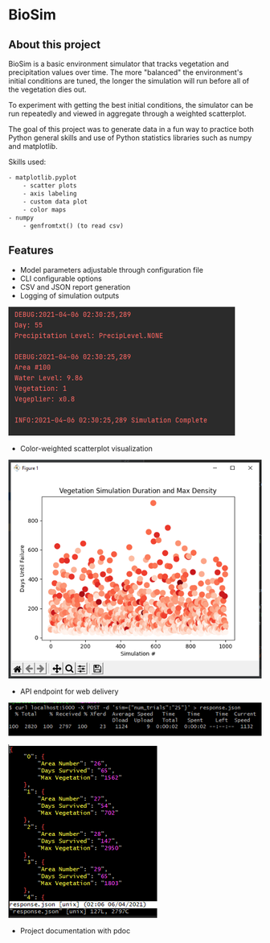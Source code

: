# BioSim

## About this project

BioSim is a basic environment simulator that tracks vegetation and precipitation values over time.  The
more "balanced" the environment's initial conditions are tuned, the longer the simulation will run before all of the vegetation dies out.

To experiment with getting the best initial conditions, the simulator can be run
repeatedly and viewed in aggregate through a weighted scatterplot.

The goal of this project was to generate data in a fun way to practice both Python general skills and use of 
Python statistics libraries such as numpy and matplotlib.

Skills used:

	- matplotlib.pyplot
		- scatter plots
		- axis labeling
		- custom data plot
		- color maps
	- numpy
		- genfromtxt() (to read csv)

## Features

* Model parameters adjustable through configuration file
* CLI configurable options
* CSV and JSON report generation
* Logging of simulation outputs


![](images/logging_example.PNG)

* Color-weighted scatterplot visualization

![](images/scatter_plot_example.PNG)

* API endpoint for web delivery

![](images/api_curl_example.PNG)

![](images/api_post_output.PNG)

* Project documentation with pdoc

